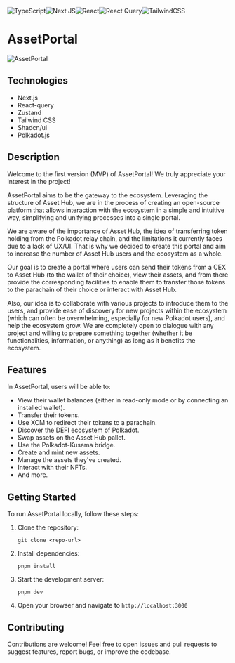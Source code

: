 ![TypeScript](https://img.shields.io/badge/typescript-%23007ACC.svg?style=for-the-badge&logo=typescript&logoColor=white)![Next JS](https://img.shields.io/badge/Next-black?style=for-the-badge&logo=next.js&logoColor=white)![React](https://img.shields.io/badge/zustand-%2320232a.svg?style=for-the-badge&logo=react&logoColor=%2361DAFB)![React Query](https://img.shields.io/badge/-React%20Query-FF4154?style=for-the-badge&logo=react%20query&logoColor=white)![TailwindCSS](https://img.shields.io/badge/tailwindcss-%2338B2AC.svg?style=for-the-badge&logo=tailwind-css&logoColor=white)

# AssetPortal

![AssetPortal](https://res.cloudinary.com/blogfilmania/image/upload/fl_preserve_transparency/v1719643012/Color_logo_with_background_iwvh3i.jpg?_s=public-apps)

## Technologies

- Next.js
- React-query
- Zustand
- Tailwind CSS
- Shadcn/ui
- Polkadot.js

## Description

Welcome to the first version (MVP) of AssetPortal! We truly appreciate your interest in the project!

AssetPortal aims to be the gateway to the ecosystem. Leveraging the structure of Asset Hub, we are in the process of creating an open-source platform that allows interaction with the ecosystem in a simple and intuitive way, simplifying and unifying processes into a single portal.

We are aware of the importance of Asset Hub, the idea of transferring token holding from the Polkadot relay chain, and the limitations it currently faces due to a lack of UX/UI. That is why we decided to create this portal and aim to increase the number of Asset Hub users and the ecosystem as a whole.

Our goal is to create a portal where users can send their tokens from a CEX to Asset Hub (to the wallet of their choice), view their assets, and from there provide the corresponding facilities to enable them to transfer those tokens to the parachain of their choice or interact with Asset Hub.

Also, our idea is to collaborate with various projects to introduce them to the users, and provide ease of discovery for new projects within the ecosystem (which can often be overwhelming, especially for new Polkadot users), and help the ecosystem grow. We are completely open to dialogue with any project and willing to prepare something together (whether it be functionalities, information, or anything) as long as it benefits the ecosystem.

## Features

In AssetPortal, users will be able to:

- View their wallet balances (either in read-only mode or by connecting an installed wallet).
- Transfer their tokens.
- Use XCM to redirect their tokens to a parachain.
- Discover the DEFI ecosystem of Polkadot.
- Swap assets on the Asset Hub pallet.
- Use the Polkadot-Kusama bridge.
- Create and mint new assets.
- Manage the assets they've created.
- Interact with their NFTs.
- And more.

## Getting Started

To run AssetPortal locally, follow these steps:

1. Clone the repository:

   `git clone <repo-url>`

2. Install dependencies:

   `pnpm install`

3. Start the development server:

   `pnpm dev`

4. Open your browser and navigate to `http://localhost:3000`

## Contributing

Contributions are welcome! Feel free to open issues and pull requests to suggest features, report bugs, or improve the codebase.
